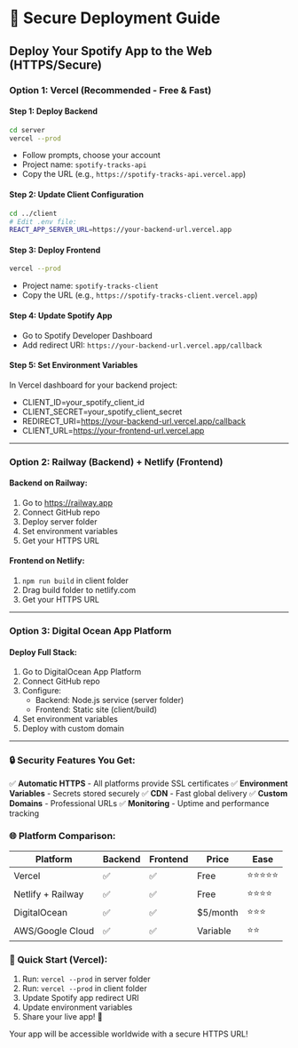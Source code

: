 # 🚀 Secure Deployment Guide
## Deploy Your Spotify App to the Web (HTTPS/Secure)

### Option 1: Vercel (Recommended - Free & Fast)

#### Step 1: Deploy Backend
```bash
cd server
vercel --prod
```
- Follow prompts, choose your account
- Project name: `spotify-tracks-api`
- Copy the URL (e.g., `https://spotify-tracks-api.vercel.app`)

#### Step 2: Update Client Configuration
```bash
cd ../client
# Edit .env file:
REACT_APP_SERVER_URL=https://your-backend-url.vercel.app
```

#### Step 3: Deploy Frontend
```bash
vercel --prod
```
- Project name: `spotify-tracks-client`
- Copy the URL (e.g., `https://spotify-tracks-client.vercel.app`)

#### Step 4: Update Spotify App
- Go to Spotify Developer Dashboard
- Add redirect URI: `https://your-backend-url.vercel.app/callback`

#### Step 5: Set Environment Variables
In Vercel dashboard for your backend project:
- CLIENT_ID=your_spotify_client_id
- CLIENT_SECRET=your_spotify_client_secret
- REDIRECT_URI=https://your-backend-url.vercel.app/callback
- CLIENT_URL=https://your-frontend-url.vercel.app

---

### Option 2: Railway (Backend) + Netlify (Frontend)

#### Backend on Railway:
1. Go to https://railway.app
2. Connect GitHub repo
3. Deploy server folder
4. Set environment variables
5. Get your HTTPS URL

#### Frontend on Netlify:
1. `npm run build` in client folder
2. Drag build folder to netlify.com
3. Get your HTTPS URL

---

### Option 3: Digital Ocean App Platform

#### Deploy Full Stack:
1. Go to DigitalOcean App Platform
2. Connect GitHub repo
3. Configure:
   - Backend: Node.js service (server folder)
   - Frontend: Static site (client/build)
4. Set environment variables
5. Deploy with custom domain

---

### 🔒 Security Features You Get:

✅ **Automatic HTTPS** - All platforms provide SSL certificates
✅ **Environment Variables** - Secrets stored securely
✅ **CDN** - Fast global delivery
✅ **Custom Domains** - Professional URLs
✅ **Monitoring** - Uptime and performance tracking

### 🌐 Platform Comparison:

| Platform | Backend | Frontend | Price | Ease |
|----------|---------|----------|-------|------|
| Vercel | ✅ | ✅ | Free | ⭐⭐⭐⭐⭐ |
| Netlify + Railway | ✅ | ✅ | Free | ⭐⭐⭐⭐ |
| DigitalOcean | ✅ | ✅ | $5/month | ⭐⭐⭐ |
| AWS/Google Cloud | ✅ | ✅ | Variable | ⭐⭐ |

### 🚀 Quick Start (Vercel):

1. Run: `vercel --prod` in server folder
2. Run: `vercel --prod` in client folder  
3. Update Spotify app redirect URI
4. Update environment variables
5. Share your live app! 🎉

Your app will be accessible worldwide with a secure HTTPS URL!

